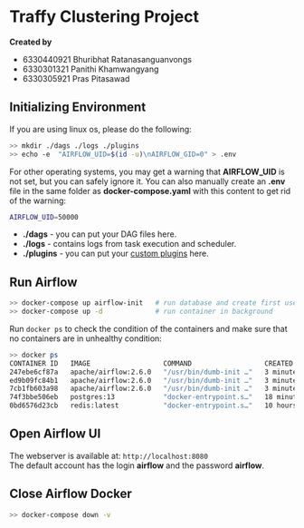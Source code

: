 # Traffy Clustering Project

__Created by__  

- 6330440921 Bhuribhat Ratanasanguanvongs
- 6330301321 Panithi Khamwangyang
- 6330305921 Pras Pitasawad


## Initializing Environment

If you are using linux os, please do the following:

```sh
>> mkdir ./dags ./logs ./plugins
>> echo -e  "AIRFLOW_UID=$(id -u)\nAIRFLOW_GID=0" > .env
```

For other operating systems, you may get a warning that __AIRFLOW_UID__ is not set, but you can safely ignore it. You can also manually create an __.env__ file in the same folder as __docker-compose.yaml__ with this content to get rid of the warning:  

```sh
AIRFLOW_UID=50000
```

- __./dags__    - you can put your DAG files here.
- __./logs__    - contains logs from task execution and scheduler.
- __./plugins__ - you can put your [custom plugins](https://airflow.apache.org/docs/apache-airflow/stable/authoring-and-scheduling/plugins.html) here.


## Run Airflow

```sh
>> docker-compose up airflow-init   # run database and create first user account
>> docker-compose up -d             # run container in background
```


Run `docker ps` to check the condition of the containers and make sure that no containers are in unhealthy condition:

```sh
>> docker ps
CONTAINER ID   IMAGE                  COMMAND                  CREATED          STATUS                    PORTS                              NAMES
247ebe6cf87a   apache/airflow:2.6.0   "/usr/bin/dumb-init …"   3 minutes ago    Up 3 minutes (healthy)    8080/tcp                           compose_airflow-worker_1
ed9b09fc84b1   apache/airflow:2.6.0   "/usr/bin/dumb-init …"   3 minutes ago    Up 3 minutes (healthy)    8080/tcp                           compose_airflow-scheduler_1
7cb1fb603a98   apache/airflow:2.6.0   "/usr/bin/dumb-init …"   3 minutes ago    Up 3 minutes (healthy)    0.0.0.0:8080->8080/tcp             compose_airflow-webserver_1
74f3bbe506eb   postgres:13            "docker-entrypoint.s…"   18 minutes ago   Up 17 minutes (healthy)   5432/tcp                           compose_postgres_1
0bd6576d23cb   redis:latest           "docker-entrypoint.s…"   10 hours ago     Up 17 minutes (healthy)   0.0.0.0:6379->6379/tcp   
```


## Open Airflow UI

The webserver is available at: `http://localhost:8080`  
The default account has the login __airflow__ and the password __airflow__. 


## Close Airflow Docker

```sh
>> docker-compose down -v
```
